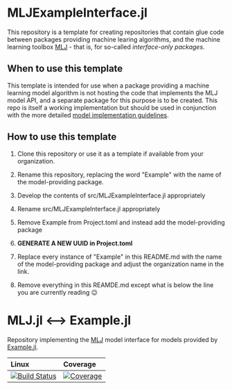 # MLJExampleInterface.jl

This repository is a template for creating repositories that contain
glue code between packages providing machine learing algorithms, and
the machine learning toolbox
[MLJ](https://alan-turing-institute.github.io/MLJ.jl/dev/) - that is,
for so-called *interface-only packages*.

## When to use this template

This template is intended for use when a package providing a machine
learning model algorithm is not hosting the code that implements the
MLJ model API, and a separate package for this purpose is to be
created. This repo is itself a working implementation but should
be used in conjunction with the more detailed [model implementation
guidelines](https://alan-turing-institute.github.io/MLJ.jl/dev/adding_models_for_general_use/).

## How to use this template

1. Clone this repository or use it as a template if available from your organization. 

2. Rename this repository, replacing the word "Example" with the name of the model-providing package.

1. Develop the contents of src/MLJExampleInterface.jl appropriately

2. Rename src/MLJExampleInterface.jl appropriately

3. Remove Example from Project.toml and instead add the model-providing package

3. **GENERATE A NEW UUID in Project.toml**

4. Replace every instance of "Example" in this README.md with the name of the model-providing package and adjust the organization name in the link.

5. Remove everything in this REAMDE.md except what is below the line you are currently reading &#128521;


# MLJ.jl <--> Example.jl

Repository implementing the [MLJ](https://alan-turing-institute.github.io/MLJ.jl/dev/) model interface for models provided by
[Example.jl](https://github.com/JuliaLang/Example.jl).

| Linux | Coverage |
| :------------ | :------- |
| [![Build Status](https://github.com/JuliaAI/MLJExampleInterface.jl.jl/workflows/CI/badge.svg)](https://github.com/JuliaAI/MLJExampleInterface.jl.jl/actions) | [![Coverage](https://codecov.io/gh/JuliaAI/MLJExampleInterface.jl.jl/branch/master/graph/badge.svg)](https://codecov.io/github/JuliaAI/MLJExampleInterface.jl.jl?branch=master) |
